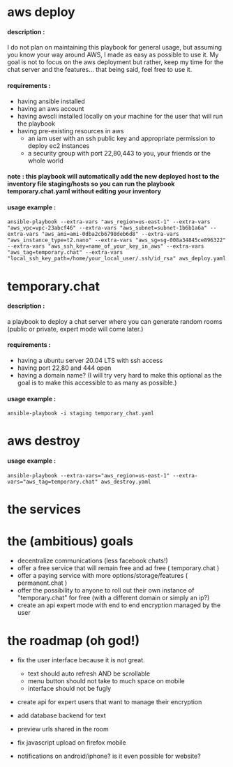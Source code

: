 
# aws deploy
#### description : 
I do not plan on maintaining this playbook for general usage, but assuming you know your way around AWS, I made as easy as possible to use it. My goal is not to focus on the aws deployment but rather, keep my time for the chat server and the features... that being said, feel free to use it.
#### requirements : 
- having ansible installed
- having an aws account
- having awscli installed locally on your machine for the user that will run the playbook
- having pre-existing resources in aws
  - an iam user with an ssh public key and appropriate permission to deploy ec2 instances
  - a security group with port 22,80,443 to you, your friends or the whole world   

#### note : this playbook will automatically add the new deployed host to the inventory file staging/hosts so you can run the playbook temporary.chat.yaml without editing your inventory
#### usage example :
`ansible-playbook --extra-vars "aws_region=us-east-1" --extra-vars "aws_vpc=vpc-23abcf46" --extra-vars "aws_subnet=subnet-1b6b1a6a" --extra-vars "aws_ami=ami-0dba2cb6798deb6d8" --extra-vars "aws_instance_type=t2.nano" --extra-vars "aws_sg=sg-008a34845ce896322" --extra-vars "aws_ssh_key=name_of_your_key_in_aws" --extra-vars "aws_tag=temporary.chat" --extra-vars "local_ssh_key_path=/home/your_local_user/.ssh/id_rsa" aws_deploy.yaml`


# temporary.chat
#### description : 
a playbook to deploy a chat server where you can generate random rooms (public or private, expert mode will come later.)
#### requirements : 
- having a ubuntu server 20.04 LTS with ssh access
- having port 22,80 and 444 open
- having a domain name? (I will try very hard to make this optional as the goal is to make this accessible to as many as possible.)
#### usage example :
`ansible-playbook -i staging temporary_chat.yaml`


# aws destroy
#### usage example :
`ansible-playbook --extra-vars="aws_region=us-east-1" --extra-vars="aws_tag=temporary.chat" aws_destroy.yaml`

# the services

# the (ambitious) goals

- decentralize communications (less facebook chats!)
- offer a free service that will remain free and ad free ( temporary.chat )
- offer a paying service with more options/storage/features ( permanent.chat )
- offer the possibility to anyone to roll out their own instance of "temporary.chat" for free (with a different domain or simply an ip?)
- create an api expert mode with end to end encryption managed by the user

# the roadmap (oh god!)

- fix the user interface because it is not great.
  - text should auto refresh AND be scrollable
  - menu button should not take to much space on mobile
  - interface should not be fugly 

- create api for expert users that want to manage their encryption
- add database backend for text 
- preview urls shared in the room
- fix javascript upload on firefox mobile
- notifications on android/iphone? is it even possible for website? 

